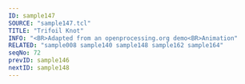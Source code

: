 ```yaml
---
ID: sample147
SOURCE: "sample147.tcl"
TITLE: "Trifoil Knot"
INFO: "<BR>Adapted from an openprocessing.org demo<BR>Animation"
RELATED: "sample008 sample140 sample148 sample162 sample164"
seqNo: 72
prevID: sample146
nextID: sample148
---
```

